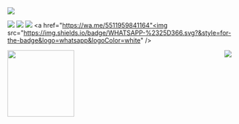 <!--
**igorgbr/igorgbr** is a ✨ _special_ ✨ repository because its `README.md` (this file) appears on your GitHub profile.

Here are some ideas to get you started:

- 🔭 I’m currently working on ...
- 🌱 I’m currently learning ...
- 👯 I’m looking to collaborate on ...
- 🤔 I’m looking for help with ...
- 💬 Ask me about ...
- 📫 How to reach me: ...
- 😄 Pronouns: ...
- ⚡ Fun fact: ...
-->

<img src="https://github.com/igorgbr/igorgbr/blob/master/anima.gif?raw=true" />

<a href="mailto:igorgphotoarte@gmail.com"><img src="https://img.shields.io/badge/gmail-%23D14836.svg?&style=for-the-badge&logo=gmail&logoColor=white" /></a>
<a href="https://www.linkedin.com/in/igorgiamoniano/" target= "_blank"><img src="https://img.shields.io/badge/linkedin-%230077B5.svg?&style=for-the-badge&logo=linkedin&logoColor=white" /></a>
<a href="http://www.instagram.com/coisa_de_dev"><img src="https://img.shields.io/badge/instagram-%23E4405F.svg?&style=for-the-badge&logo=instagram&logoColor=white"></a>
<a href="https://wa.me/5511959841164"<img src="https://img.shields.io/badge/WHATSAPP-%2325D366.svg?&style=for-the-badge&logo=whatsapp&logoColor=white" />

<img  align = left height = "150px" src = "https://github-readme-stats.vercel.app/api/top-langs/?username=igorgbr&theme=darcula&layout=compact"/>
<img  align = right src = "https://github-readme-stats.vercel.app/api?username=igorgbr&theme=darcula&show_icons=true" />


